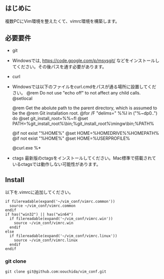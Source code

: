 ## はじめに
複数PCにVim環境を整えたくて、vimrc環境を構築します。

## 必要要件
* git
 * Windowsでは, https://code.google.com/p/msysgit/ などをインストールしてください。その後パスを通す必要があります。
* curl
 * Windowsでは以下のファイルをcurl.cmdをパスが通る場所に設置してください。
    @rem Do not use "echo off" to not affect any child calls.
    @setlocal
    
    @rem Get the abolute path to the parent directory, which is assumed to be the
    @rem Git installation root.
    @for /F "delims=" %%I in ("%~dp0..") do @set git_install_root=%%~fI
    @set PATH=%git_install_root%\bin;%git_install_root%\mingw\bin;%PATH%
    
    @if not exist "%HOME%" @set HOME=%HOMEDRIVE%%HOMEPATH%
    @if not exist "%HOME%" @set HOME=%USERPROFILE%
    
    @curl.exe %*

* ctags
最新版のctagsをインストールしてください。Mac標準で搭載されているctagsでは動作しない可能性があります。

## Install
以下を.vimrcに追加してください。

    if filereadable(expand('~/vim_conf/vimrc.common'))
      source ~/vim_conf/vimrc.common
    endif
    if has("win32") || has("win64") 
      if filereadable(expand('~/vim_conf/vimrc.win'))
        source ~/vim_conf/vimrc.win
      endif
    else
      if filereadable(expand('~/vim_conf/vimrc.linux'))
        source ~/vim_conf/vimrc.linux
      endif
    endif

### git clone
    git clone git@github.com:oouchida/vim_conf.git
